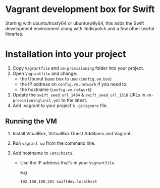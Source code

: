 # Vagrant development box for Swift

Starting with ubuntu/trusty64 or ubuntu/wily64, this adds the Swift development
environment along with libdispatch and a few other useful libraries.

# Installation into your project

1. Copy `Vagrantfile` and `vm-provisioning` folder into your project.
2. Open `Vagrantfile` and change:
    - the Ubunut base box to use (`config.vm.box`)
    - the IP address on `config.vm.network` if you need to.
    - the hostname (`config.vm.network`)
3. Update the `swift_seed_url_1404` & `swift_seed_url_1510` URLs in
   `vm-provisioning\init.yml` to the latest.
5. Add .vagrant to your project's `.gitignore` file.


## Running the VM

1. Install VitualBox, VirtualBox Guest Additions and Vagrant.

2. Run `vagrant up` from the command line.

3. Add hostname to `/etc/hosts`.
   
    - Use the IP address that's in your `Vagrantfile`.

       e.g

          192.168.100.201 swiftdev.localhost
